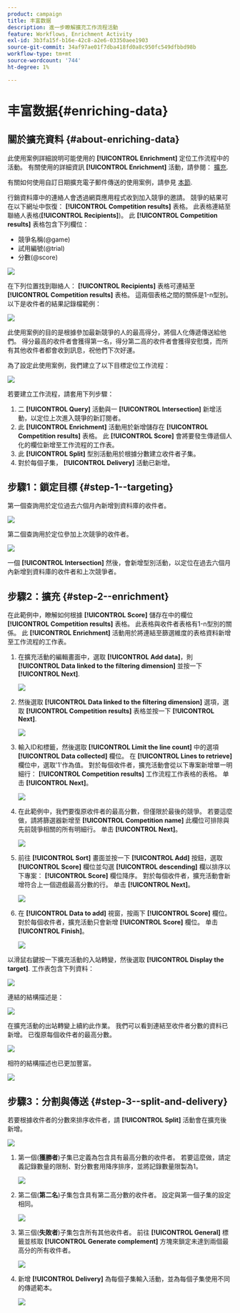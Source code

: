 ```yaml
---
product: campaign
title: 丰富数据
description: 進一步瞭解擴充工作流程活動
feature: Workflows, Enrichment Activity
exl-id: 3b3fa15f-b16e-42c8-a2e6-03350aee1903
source-git-commit: 34af97ae01f7dba418fd0a8c950fc549dfbbd98b
workflow-type: tm+mt
source-wordcount: '744'
ht-degree: 1%

---
```


# 丰富数据{#enriching-data}



## 關於擴充資料 {#about-enriching-data}

此使用案例詳細說明可能使用的 **[!UICONTROL Enrichment]** 定位工作流程中的活動。 有關使用的詳細資訊 **[!UICONTROL Enrichment]** 活動，請參閱： [擴充](enrichment.md).

有關如何使用自訂日期擴充電子郵件傳送的使用案例，請參見 [本節](email-enrichment-with-custom-date-fields.md).

行銷資料庫中的連絡人會透過網頁應用程式收到加入競爭的邀請。 競爭的結果可在以下網址中恢復： **[!UICONTROL Competition results]** 表格。 此表格連結至聯絡人表格(**[!UICONTROL Recipients]**)。 此 **[!UICONTROL Competition results]** 表格包含下列欄位：

* 競爭名稱(@game)
* 試用編號(@trial)
* 分數(@score)

![](assets/uc1_enrich_1.png)

在下列位置找到聯絡人： **[!UICONTROL Recipients]** 表格可連結至 **[!UICONTROL Competition results]** 表格。 這兩個表格之間的關係是1-n型別。 以下是收件者的結果記錄檔範例：

![](assets/uc1_enrich_2.png)

此使用案例的目的是根據參加最新競爭的人的最高得分，將個人化傳遞傳送給他們。 得分最高的收件者會獲得第一名，得分第二高的收件者會獲得安慰獎，而所有其他收件者都會收到訊息，祝他們下次好運。

為了設定此使用案例，我們建立了以下目標定位工作流程：

![](assets/uc1_enrich_3.png)

若要建立工作流程，請套用下列步驟：

1. 二 **[!UICONTROL Query]** 活動與一 **[!UICONTROL Intersection]** 新增活動，以定位上次進入競爭的新訂閱者。
1. 此 **[!UICONTROL Enrichment]** 活動用於新增儲存在 **[!UICONTROL Competition results]** 表格。 此 **[!UICONTROL Score]** 會將要發生傳遞個人化的欄位新增至工作流程的工作表。
1. 此 **[!UICONTROL Split]** 型別活動用於根據分數建立收件者子集。
1. 對於每個子集， **[!UICONTROL Delivery]** 活動已新增。

## 步驟1：鎖定目標 {#step-1--targeting}

第一個查詢用於定位過去六個月內新增到資料庫的收件者。

![](assets/uc1_enrich_4.png)

第二個查詢用於定位參加上次競爭的收件者。

![](assets/uc1_enrich_5.png)

一個 **[!UICONTROL Intersection]** 然後，會新增型別活動，以定位在過去六個月內新增到資料庫的收件者和上次競爭者。

## 步驟2：擴充 {#step-2--enrichment}

在此範例中，瞭解如何根據 **[!UICONTROL Score]** 儲存在中的欄位 **[!UICONTROL Competition results]** 表格。 此表格與收件者表格有1-n型別的關係。 此 **[!UICONTROL Enrichment]** 活動用於將連結至篩選維度的表格資料新增至工作流程的工作表。

1. 在擴充活動的編輯畫面中，選取 **[!UICONTROL Add data]**，則 **[!UICONTROL Data linked to the filtering dimension]** 並按一下 **[!UICONTROL Next]**.

   ![](assets/uc1_enrich_6.png)

1. 然後選取 **[!UICONTROL Data linked to the filtering dimension]** 選項，選取 **[!UICONTROL Competition results]** 表格並按一下 **[!UICONTROL Next]**.

   ![](assets/uc1_enrich_7.png)

1. 輸入ID和標籤，然後選取 **[!UICONTROL Limit the line count]** 中的選項 **[!UICONTROL Data collected]** 欄位。 在 **[!UICONTROL Lines to retrieve]** 欄位中，選取&#39;1&#39;作為值。 對於每個收件者，擴充活動會從以下專案新增單一明細行： **[!UICONTROL Competition results]** 工作流程工作表格的表格。 单击 **[!UICONTROL Next]**。

   ![](assets/uc1_enrich_8.png)

1. 在此範例中，我們要復原收件者的最高分數，但僅限於最後的競爭。 若要這麼做，請將篩選器新增至 **[!UICONTROL Competition name]** 此欄位可排除與先前競爭相關的所有明細行。 单击 **[!UICONTROL Next]**。

   ![](assets/uc1_enrich_9.png)

1. 前往 **[!UICONTROL Sort]** 畫面並按一下 **[!UICONTROL Add]** 按鈕，選取 **[!UICONTROL Score]** 欄位並勾選 **[!UICONTROL descending]** 欄以排序以下專案： **[!UICONTROL Score]** 欄位降序。 對於每個收件者，擴充活動會新增符合上一個遊戲最高分數的行。 单击 **[!UICONTROL Next]**。

   ![](assets/uc1_enrich_10.png)

1. 在 **[!UICONTROL Data to add]** 視窗，按兩下 **[!UICONTROL Score]** 欄位。 對於每個收件者，擴充活動只會新增 **[!UICONTROL Score]** 欄位。 单击 **[!UICONTROL Finish]**。

   ![](assets/uc1_enrich_11.png)

以滑鼠右鍵按一下擴充活動的入站轉變，然後選取 **[!UICONTROL Display the target]**. 工作表包含下列資料：

![](assets/uc1_enrich_13.png)

連結的結構描述是：

![](assets/uc1_enrich_15.png)

在擴充活動的出站轉變上續約此作業。 我們可以看到連結至收件者分數的資料已新增。 已復原每個收件者的最高分數。

![](assets/uc1_enrich_12.png)

相符的結構描述也已更加豐富。

![](assets/uc1_enrich_14.png)

## 步驟3：分割與傳送 {#step-3--split-and-delivery}

若要根據收件者的分數來排序收件者，請 **[!UICONTROL Split]** 活動會在擴充後新增。

![](assets/uc1_enrich_18.png)

1. 第一個(**獲勝者**)子集已定義為包含具有最高分數的收件者。 若要這麼做，請定義記錄數量的限制、對分數套用降序排序，並將記錄數量限製為1。

   ![](assets/uc1_enrich_16.png)

1. 第二個(**第二名**)子集包含具有第二高分數的收件者。 設定與第一個子集的設定相同。

   ![](assets/uc1_enrich_17.png)

1. 第三個(**失敗者**)子集包含所有其他收件者。 前往 **[!UICONTROL General]** 標籤並核取 **[!UICONTROL Generate complement]** 方塊來鎖定未達到兩個最高分的所有收件者。

   ![](assets/uc1_enrich_19.png)

1. 新增 **[!UICONTROL Delivery]** 為每個子集輸入活動，並為每個子集使用不同的傳遞範本。

   ![](assets/uc1_enrich_20.png)
